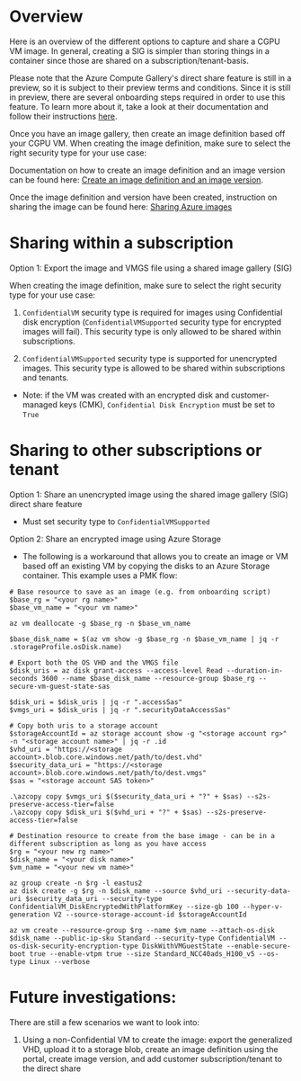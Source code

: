 # Overview
Here is an overview of the different options to capture and share a CGPU VM image. In general, creating a SIG is simpler than storing things in a container since those are shared on a subscription/tenant-basis. 

Please note that the Azure Compute Gallery's direct share feature is still in a preview, so it is subject to their preview terms and conditions. Since it is still in preview, there are several onboarding steps required in order to use this feature. To learn more about it, take a look at their documentation and follow their instructions [here](https://learn.microsoft.com/en-us/azure/virtual-machines/share-gallery-direct?tabs=portaldirect).

Once you have an image gallery, then create an image definition based off your CGPU VM. When creating the image definition, make sure to select the right security type for your use case:

Documentation on how to create an image definition and an image version can be found here: [Create an image definition and an image version](https://learn.microsoft.com/en-us/azure/virtual-machines/image-version?tabs=portal%2Ccli2).

Once the image definition and version have been created, instruction on sharing the image can be found here: [Sharing Azure images](https://learn.microsoft.com/en-us/azure/virtual-machines/shared-image-galleries?tabs=vmsource%2Cazure-cli)


# Sharing within a subscription
Option 1: Export the image and VMGS file using a shared image gallery (SIG)

When creating the image definition, make sure to select the right security type for your use case:

1. `ConfidentialVM` security type is required for images using Confidential disk encryption (`ConfidentialVMSupported` security type for encrypted images will fail). This security type is only allowed to be shared within subscriptions.

2. `ConfidentialVMSupported` security type is supported for unencrypted images. This security type is allowed to be shared within subscriptions and tenants.

- Note: if the VM was created with an encrypted disk and customer-managed keys (CMK), `Confidential Disk Encryption` must be set to `True`




# Sharing to other subscriptions or tenant
Option 1: Share an unencrypted image using the shared image gallery (SIG) direct share feature
- Must set security type to `ConfidentialVMSupported`

Option 2: Share an encrypted image using Azure Storage
- The following is a workaround that allows you to create an image or VM based off an existing VM by copying the disks to an Azure Storage container. This example uses a PMK flow: 
 
```
# Base resource to save as an image (e.g. from onboarding script)
$base_rg = "<your rg name>"
$base_vm_name = "<your vm name>"

az vm deallocate -g $base_rg -n $base_vm_name

$base_disk_name = $(az vm show -g $base_rg -n $base_vm_name | jq -r .storageProfile.osDisk.name)

# Export both the OS VHD and the VMGS file
$disk_uris = az disk grant-access --access-level Read --duration-in-seconds 3600 --name $base_disk_name --resource-group $base_rg --secure-vm-guest-state-sas
 
$disk_uri = $disk_uris | jq -r ".accessSas"
$vmgs_uri = $disk_uris | jq -r ".securityDataAccessSas"
 
# Copy both uris to a storage account
$storageAccountId = az storage account show -g "<storage account rg>" -n "<storage account name>" | jq -r .id
$vhd_uri = "https://<storage account>.blob.core.windows.net/path/to/dest.vhd"
$security_data_uri = "https://<storage account>.blob.core.windows.net/path/to/dest.vmgs"
$sas = "<storage account SAS token>"

.\azcopy copy $vmgs_uri $($security_data_uri + "?" + $sas) --s2s-preserve-access-tier=false
.\azcopy copy $disk_uri $($vhd_uri + "?" + $sas) --s2s-preserve-access-tier=false
 
# Destination resource to create from the base image - can be in a different subscription as long as you have access
$rg = "<your new rg name>"
$disk_name = "<your disk name>"
$vm_name = "<your new vm name>"
 
az group create -n $rg -l eastus2
az disk create -g $rg -n $disk_name --source $vhd_uri --security-data-uri $security_data_uri --security-type ConfidentialVM_DiskEncryptedWithPlatformKey --size-gb 100 --hyper-v-generation V2 --source-storage-account-id $storageAccountId
 
az vm create --resource-group $rg --name $vm_name --attach-os-disk $disk_name --public-ip-sku Standard --security-type ConfidentialVM --os-disk-security-encryption-type DiskWithVMGuestState --enable-secure-boot true --enable-vtpm true --size Standard_NCC40ads_H100_v5 --os-type Linux --verbose
```

# Future investigations:
There are still a few scenarios we want to look into:
1. Using a non-Confidential VM to create the image: export the generalized VHD, upload it to a storage blob, create an image definition using the portal, create image version, and add customer subscription/tenant to the direct share
